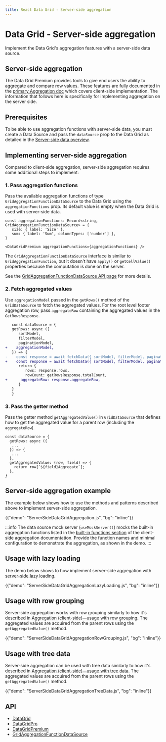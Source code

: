 ```yaml
---
title: React Data Grid - Server-side aggregation
---
```


# Data Grid - Server-side aggregation [<span class="plan-premium"></span>](/x/introduction/licensing/#premium-plan 'Premium plan')

<p class="description">Implement the Data Grid's aggregation features with a server-side data source.</p>

## Server-side aggregation

The Data Grid Premium provides tools to give end users the ability to aggregate and compare row values.
These features are fully documented in the [primary Aggregation doc](/x/react-data-grid/aggregation/) which covers client-side implementation.
The information that follows here is specifically for implementing aggregation on the server side.

## Prerequisites

To be able to use aggregation functions with server-side data, you must create a Data Source and pass the `dataSource` prop to the Data Grid as detailed in the [Server-side data overview](/x/react-data-grid/server-side-data/).

## Implementing server-side aggregation

Compared to client-side aggregation, server-side aggregation requires some additional steps to implement:

### 1. Pass aggregation functions

Pass the available aggregation functions of type `GridAggregationFunctionDataSource` to the Data Grid using the `aggregationFunctions` prop.
Its default value is empty when the Data Grid is used with server-side data.

```tsx
const aggregationFunctions: Record<string, GridAggregationFunctionDataSource> = {
   size: { label: 'Size' },
   sum: { label: 'Sum', columnTypes: ['number'] },
}

<DataGridPremium aggregationFunctions={aggregationFunctions} />
```

The `GridAggregationFunctionDataSource` interface is similar to `GridAggregationFunction`, but it doesn't have `apply()` or `getCellValue()` properties because the computation is done on the server.

See the [GridAggregationFunctionDataSource API page](/x/api/data-grid/grid-aggregation-function-data-source/) for more details.

### 2. Fetch aggregated values

Use `aggregationModel` passed in the `getRows()` method of the `GridDataSource` to fetch the aggregated values.
For the root level footer aggregation row, pass `aggregateRow` containing the aggregated values in the `GetRowsResponse`.

```diff
   const dataSource = {
   getRows: async ({
      sortModel,
      filterModel,
      paginationModel,
+    aggregationModel,
   }) => {
-    const response = await fetchData({ sortModel, filterModel, paginationModel });
+    const response = await fetchData({ sortModel, filterModel, paginationModel, aggregationModel });
      return {
         rows: response.rows,
         rowCount: getRowsResponse.totalCount,
+      aggregateRow: response.aggregateRow,
      }
   }
   }
```

### 3. Pass the getter method

Pass the getter method `getAggregatedValue()` in `GridDataSource` that defines how to get the aggregated value for a parent row (including the `aggregateRow`).

```tsx
const dataSource = {
  getRows: async ({
   ...
  }) => {
   ...
  },
  getAggregatedValue: (row, field) => {
    return row[`${field}Aggregate`];
  },
}
```

## Server-side aggregation example

The example below shows how to use the methods and patterns described above to implement server-side aggregation.

{{"demo": "ServerSideDataGridAggregation.js", "bg": "inline"}}

:::info
The data source mock server (`useMockServer()`) mocks the built-in aggregation functions listed in the [built-in functions section](/x/react-data-grid/aggregation/#built-in-functions) of the client-side aggregation documentation.
Provide the function names and minimal configuration to demonstrate the aggregation, as shown in the demo.
:::

## Usage with lazy loading

The demo below shows to how implement server-side aggregation with [server-side lazy loading](/x/react-data-grid/server-side-data/lazy-loading/).

{{"demo": "ServerSideDataGridAggregationLazyLoading.js", "bg": "inline"}}

## Usage with row grouping

Server-side aggregation works with row grouping similarly to how it's described in [Aggregation (client-side)—usage with row grouping](/x/react-data-grid/aggregation/#usage-with-row-grouping).
The aggregated values are acquired from the parent rows using the `getAggregatedValue()` method.

{{"demo": "ServerSideDataGridAggregationRowGrouping.js", "bg": "inline"}}

## Usage with tree data

Server-side aggregation can be used with tree data similarly to how it's described in [Aggregation (client-side)—usage with tree data](/x/react-data-grid/aggregation/#usage-with-tree-data).
The aggregated values are acquired from the parent rows using the `getAggregatedValue()` method.

{{"demo": "ServerSideDataGridAggregationTreeData.js", "bg": "inline"}}

## API

- [DataGrid](/x/api/data-grid/data-grid/)
- [DataGridPro](/x/api/data-grid/data-grid-pro/)
- [DataGridPremium](/x/api/data-grid/data-grid-premium/)
- [GridAggregationFunctionDataSource](/x/api/data-grid/grid-aggregation-function-data-source/)
